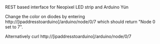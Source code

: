 REST based interface for Neopixel LED strip and Arduino Yún

Change the color on diodes by entering 
http://[ipaddresstoarduino]/arduino/node/0/7
which should return "Node 0 set to 7".

Alternatively curl http://[ipaddresstoarduino]/arduino/node/0/7
